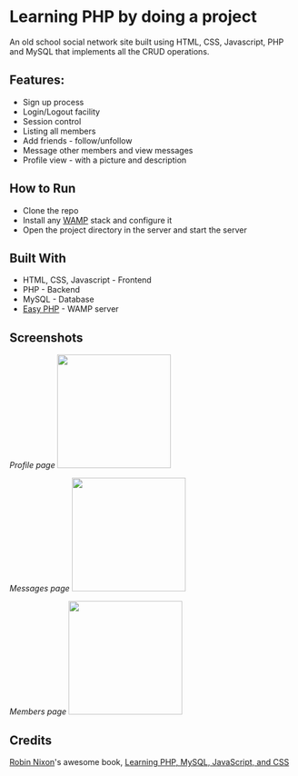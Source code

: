 # Learning PHP by doing a project

An old school social network site built using HTML, CSS, Javascript, PHP and MySQL that implements all the CRUD operations.

## Features:

- Sign up process
- Login/Logout facility
- Session control
- Listing all members
- Add friends - follow/unfollow
- Message other members and view messages
- Profile view - with a picture and description

## How to Run

- Clone the repo
- Install any [WAMP](https://ampps.com/wamp) stack and configure it
- Open the project directory in the server and start the server

## Built With

- HTML, CSS, Javascript - Frontend
- PHP - Backend
- MySQL - Database
- [Easy PHP](https://www.easyphp.org/) - WAMP server

## Screenshots

_Profile page_
<img src='https://github.com/gnzeleven/Learning-PHP-by-Creating-a-Social-Network-Site/tree/main/images/profile.png' style='width: 200'>

_Messages page_
<img src='https://github.com/gnzeleven/Learning-PHP-by-Creating-a-Social-Network-Site/tree/main/images/messages.png' style='width: 200;' >

_Members page_
<img src='https://github.com/gnzeleven/Learning-PHP-by-Creating-a-Social-Network-Site/tree/main/images/members.png' style='width: 200;' >

## Credits

[Robin Nixon](https://github.com/RobinNixon/lpmj6/tree/master/robinsnest)'s awesome book, [Learning PHP, MySQL, JavaScript, and CSS](https://www.amazon.com/Learning-MySQL-JavaScript-Step-Step/dp/1449319262)
